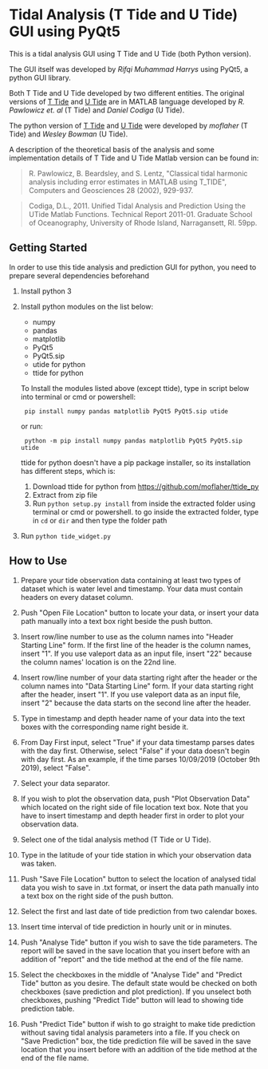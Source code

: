 # Tidal Analysis (T Tide and U Tide) GUI using PyQt5 
This is a tidal analysis GUI using T Tide and U Tide (both Python version).

The GUI itself was developed by _Rifqi Muhammad Harrys_ using PyQt5, a python GUI library.

Both T Tide and U Tide developed by two different entities.
The original versions of [T Tide](https://www.eoas.ubc.ca/~rich/#T_Tide "T Tide Harmonic Analysis Toolbox") and [U Tide](https://www.mathworks.com/matlabcentral/fileexchange/46523-utide-unified-tidal-analysis-and-prediction-functions?w.mathworks.com "UTide Unified Tidal Analysis and Prediction Functions") 
are in MATLAB language developed by _R. Pawlowicz et. al_ (T Tide) and _Daniel Codiga_ (U Tide).

The python version of [T Tide](https://github.com/moflaher/ttide_py "T Tide for Python") and [U Tide](https://github.com/wesleybowman/UTide "U Tide for Python") were developed by _moflaher_ (T Tide) and _Wesley Bowman_ (U Tide).

A description of the theoretical basis of the analysis and some implementation details of T Tide and U Tide Matlab version can be found in:

>R. Pawlowicz, B. Beardsley, and S. Lentz, "Classical tidal harmonic analysis including error estimates in MATLAB using T_TIDE", Computers and Geosciences 28 (2002), 929-937. 
      
>Codiga, D.L., 2011. Unified Tidal Analysis and Prediction Using the UTide Matlab Functions. Technical Report 2011-01. Graduate School of Oceanography, University of Rhode Island, Narragansett, RI. 59pp.

## Getting Started
In order to use this tide analysis and prediction GUI for python, you need to prepare several dependencies beforehand

1. Install python 3
2. Install python modules on the list below:
   - numpy
   - pandas
   - matplotlib
   - PyQt5
   - PyQt5.sip
   - utide for python
   - ttide for python
   
   To Install the modules listed above (except ttide), type in script below into terminal or cmd or powershell:
   
        pip install numpy pandas matplotlib PyQt5 PyQt5.sip utide

   or run:

        python -m pip install numpy pandas matplotlib PyQt5 PyQt5.sip utide

   ttide for python doesn't have a pip package installer, so its installation has different steps, which is:
   1. Download ttide for python from https://github.com/moflaher/ttide_py
   2. Extract from zip file
   3. Run `python setup.py install` from inside the extracted folder using terminal or cmd or powershell.
      to go inside the extracted folder, type in `cd` or `dir` and then type the folder path
3. Run `python tide_widget.py`

## How to Use
 1. Prepare your tide observation data containing at least two types of dataset which is water level and timestamp. Your data must contain headers on every dataset column.

 2. Push "Open File Location" button to locate your data, or insert your data path manually into a text box right beside the push button.

 3. Insert row/line number to use as the column names into "Header Starting Line" form. If the first line of the header is the column names, insert "1". If you use valeport data as an input file, insert "22" because the column names' location is on the 22nd line.

 4. Insert row/line number of your data starting right after the header or the column names into "Data Starting Line" form. If your data starting right after the header, insert "1". If you use valeport data as an input file, insert "2" because the data starts on the second line after the header.

 5. Type in timestamp and depth header name of your data into the text boxes with the corresponding name right beside it.

 6. From Day First input, select "True" if your data timestamp parses dates with the day first. Otherwise, select "False" if your data doesn't begin with day first. As an example, if the time parses 10/09/2019 (October 9th 2019), select "False".

 7. Select your data separator.

 8. If you wish to plot the observation data, push "Plot Observation Data" which located on the right side of file location text box. Note that you have to insert timestamp and depth header first in order to plot your observation data.

 9. Select one of the tidal analysis method (T Tide or U Tide).

10. Type in the latitude of your tide station in which your observation data was taken.

11. Push "Save File Location" button to select the location of analysed tidal data you wish to save in .txt format, or insert the data path manually into a text box on the right side of the push button.

12. Select the first and last date of tide prediction from two calendar boxes.

13. Insert time interval of tide prediction in hourly unit or in minutes.

14. Push "Analyse Tide" button if you wish to save the tide parameters. The report will be saved in the save location that you insert before with an addition of "report" and the tide method at the end of the file name.

15. Select the checkboxes in the middle of "Analyse Tide" and "Predict Tide" button as you desire. The default state would be checked on both checkboxes (save prediction and plot prediction). If you unselect both checkboxes, pushing "Predict Tide" button will lead to showing tide prediction table.

16. Push "Predict Tide" button if wish to go straight to make tide prediction without saving tidal analysis parameters into a file. If you check on "Save Prediction" box, the tide prediction file will be saved in the save location that you insert before with an addition of the tide method at the end of the file name.